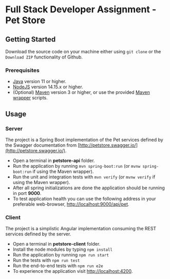 # Full Stack Developer Assignment - Pet Store

## Getting Started

Download the source code on your machine either using `git clone` or the `Download ZIP` functionality of Github.

### Prerequisites
* [Java](https://www.oracle.com/java/technologies/downloads/) version 11 or higher.
* [NodeJS](https://nodejs.org/en/) version 14.15.x or higher.
* (Optional) [Maven](https://maven.apache.org/download.cgi) version 3 or higher, or use the provided [Maven wrapper](https://maven.apache.org/wrapper/) scripts.

## Usage

### Server

The project is a Spring Boot implementation of the Pet services defined by the Swagger documentation from [http://petstore.swagger.io/](http://petstore.swagger.io/). 

* Open a terminal in **petstore-api** folder.
* Run the application by running `mvn spring-boot:run` (or `mvnw spring-boot:run` if using the Maven wrapper).
* Run the unit and integration tests with `mvn verify` (or `mvnw verify` if using the Maven wrapper).
* After all spring initializations are done the application should be running in port __9000__. 
* To test application health you can use the following address in your preferable web-browser, [http://localhost:9000/api/pet](http://localhost:9000/api/pet).

### Client

The project is a simplistic Angular implementation consuming the REST services defined by the server.

* Open a terminal in **petstore-client** folder.
* Install the node modules by typing `npm install`
* Run the application by running `npm run start`
* Run the tests with `npm run test`
* Run the end-to-end tests with `npm run e2e`
* To experience the application visit [http://localhost:4200](http://localhost:4200).
